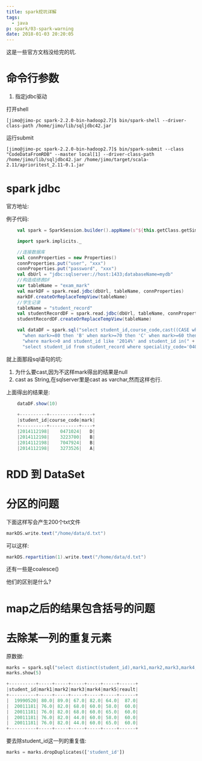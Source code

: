 ```yaml
---
title: spark挖坑详解
tags:
  - java
p: spark/03-spark-warning
date: 2018-01-03 20:20:05
---
```

这是一些官方文档没给完的坑.

# 命令行参数

1. 指定jdbc驱动

打开shell
```shell
[jimo@jimo-pc spark-2.2.0-bin-hadoop2.7]$ bin/spark-shell --driver-class-path /home/jimo/lib/sqljdbc42.jar
```
运行submit
```shell
[jimo@jimo-pc spark-2.2.0-bin-hadoop2.7]$ bin/spark-submit --class "CodeDataFromRDB" --master local[1] --driver-class-path /home/jimo/lib/sqljdbc42.jar /home/jimo/target/scala-2.11/aprioritest_2.11-0.1.jar
```


# spark jdbc
官方地址:

例子代码:
```scala
    val spark = SparkSession.builder().appName(s"${this.getClass.getSimpleName}").getOrCreate()

    import spark.implicits._

    //连接数据库
    val connProperties = new Properties()
    connProperties.put("user", "xxx")
    connProperties.put("password", "xxx")
    val dbUrl = "jdbc:sqlserver://host:1433;databaseName=mydb"
    //构造成绩表DF
    var tableName = "exam_mark"
    val markDF = spark.read.jdbc(dbUrl, tableName, connProperties)
    markDF.createOrReplaceTempView(tableName)
    //学生记录
    tableName = "student_record"
    val studentRecordDF = spark.read.jdbc(dbUrl, tableName, connProperties)
    studentRecordDF.createOrReplaceTempView(tableName)

    val dataDF = spark.sql("select student_id,course_code,cast((CASE when mark>=90 then 'A' " +
      "when mark>=80 then 'B' when mark>=70 then 'C' when mark>=60 then 'D' else 'E' end) as String) as mark from exam_mark " +
      "where mark<>0 and student_id like '2014%' and student_id in(" +
      "select student_id from student_record where speciality_code='0408')")
```
就上面那段sql语句的坑:

1. 为什么要cast,因为不这样mark得出的结果是null
2. cast as String,在sqlserver里是cast as varchar,然而这样也行.

上面得出的结果是:
```scala
    dataDF.show(10)
    
    +----------+-----------+----+
    |student_id|course_code|mark|
    +----------+-----------+----+
    |2014112198|    0471024|   D|
    |2014112198|    3223700|   B|
    |2014112198|    7047924|   B|
    |2014112198|    3273526|   A|
```
# RDD 到 DataSet

# 分区的问题

下面这样写会产生200个txt文件
```scala
markDS.write.text("/home/data/d.txt")
```
可以这样:
```scala
markDS.repartition(1).write.text("/home/data/d.txt")
```
还有一些是coalesce()

他们的区别是什么?

# map之后的结果包含括号的问题

# 去除某一列的重复元素
原数据:
```python
marks = spark.sql("select distinct(student_id),mark1,mark2,mark3,mark4,mark5,mark6 as reault from mark")
marks.show(5)

+----------+-----+-----+-----+-----+-----+------+
|student_id|mark1|mark2|mark3|mark4|mark5|reault|
+----------+-----+-----+-----+-----+-----+------+
|  19990520| 80.0| 89.0| 67.0| 82.0| 64.0|  87.0|
|  20011181| 76.0| 82.0| 68.0| 60.0| 58.0|  60.0|
|  20011181| 76.0| 82.0| 68.0| 60.0| 65.0|  60.0|
|  20011181| 76.0| 82.0| 44.0| 60.0| 58.0|  60.0|
|  20011181| 76.0| 82.0| 44.0| 60.0| 65.0|  60.0|
+----------+-----+-----+-----+-----+-----+------+
```
要去除student_id这一列的重复值:
```python
marks = marks.dropDuplicates(['student_id'])
```